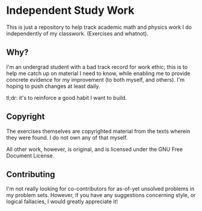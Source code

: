 # Independent Study Work

This is just a repository to help track academic math and physics work I do independently of my
classwork. (Exercises and whatnot).

## Why?
I'm an undergrad student with a bad track record for work ethic; this is to help me catch up on
material I need to know, while enabling me to provide concrete evidence for my improvement (to both
myself, and others). I'm hoping to push changes at least daily.

tl;dr: it's to reinforce a good habit I want to build.

## Copyright

The exercises themselves are copyrighted material from the texts wherein they were found. I do not
own any of that myself.

All other work, however, is original, and is licensed under the GNU Free Document License.

## Contributing

I'm not really looking for co-contributors for as-of-yet unsolved problems in my problem sets.
However, if you have any suggestions concerning style, or logical fallacies, I would greatly
appreciate it!
